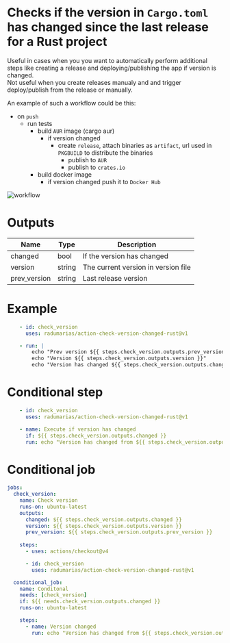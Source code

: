 # Checks if the version in `Cargo.toml` has changed since the last release for a Rust project

Useful in cases when you you want to automatically perform additional steps like creating a release and deploying/publishing the app if version is changed.  
Not useful when you create releases manualy and and trigger deploy/publish from the release or manually.

An example of such a workflow could be this:
- on `push`
    - run tests
        - build `AUR` image (cargo aur)
            - if version changed 
                - create `release`, attach binaries as `artifact`, url used in `PKGBUILD` to distribute the binaries
                    - publish to `AUR`
                    - publish to `crates.io`
        - build docker image
            - if version changed push it to `Docker Hub`

![workflow](https://github.com/radumarias/action-check-version-changed-rust/blob/main/workflow.jpeg?raw=true)

<!--
# Inputs

| Name | Type | Required | Description |
| ---- | ---- | -------- | ----------- |
| type | string | true | Suported values [rust]. In future we might extend to other languages, also we could expose a `version_file` and `version_pattern` to be more extensible
-->

# Outputs

| Name | Type | Description |
| ---- | ---- | ----------- |
| changed | bool | If the version has changed
| version | string | The current version in version file
| prev_version | string | Last release version

# Example

```yaml
    - id: check_version
      uses: radumarias/action-check-version-changed-rust@v1

    - run: |
        echo "Prev version ${{ steps.check_version.outputs.prev_version }}"
        echo "Version ${{ steps.check_version.outputs.version }}"
        echo "Version has changed ${{ steps.check_version.outputs.changed }}"
```

# Conditional step

```yaml
    - id: check_version
      uses: radumarias/action-check-version-changed-rust@v1

    - name: Execute if version has changed
      if: ${{ steps.check_version.outputs.changed }}
      run: echo "Version has changed from ${{ steps.check_version.outputs.prev_version }} to ${{ steps.check_version.outputs.version }}"
```

# Conditional job

```yaml
jobs:
  check_version:
    name: Check version
    runs-on: ubuntu-latest
    outputs:
      changed: ${{ steps.check_version.outputs.changed }}
      version: ${{ steps.check_version.outputs.version }}
      prev_version: ${{ steps.check_version.outputs.prev_version }}
      
    steps:
      - uses: actions/checkout@v4

      - id: check_version
        uses: radumarias/action-check-version-changed-rust@v1

  conditional_job:
    name: Conditonal
    needs: [check_version]
    if: ${{ needs.check_version.outputs.changed }}
    runs-on: ubuntu-latest

    steps:
      - name: Version changed
        run: echo "Version has changed from ${{ steps.check_version.outputs.prev_version }} to ${{ steps.check_version.outputs.version }}"
```
